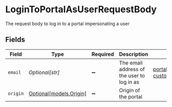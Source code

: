 # LoginToPortalAsUserRequestBody

The request body to log in to a portal impersonating a user


## Fields

| Field                                          | Type                                           | Required                                       | Description                                    | Example                                        |
| ---------------------------------------------- | ---------------------------------------------- | ---------------------------------------------- | ---------------------------------------------- | ---------------------------------------------- |
| `email`                                        | *Optional[str]*                                | :heavy_minus_sign:                             | The email address of the user to log in as     | portal-customer@email.com                      |
| `origin`                                       | [Optional[models.Origin]](../models/origin.md) | :heavy_minus_sign:                             | Origin of the portal                           |                                                |